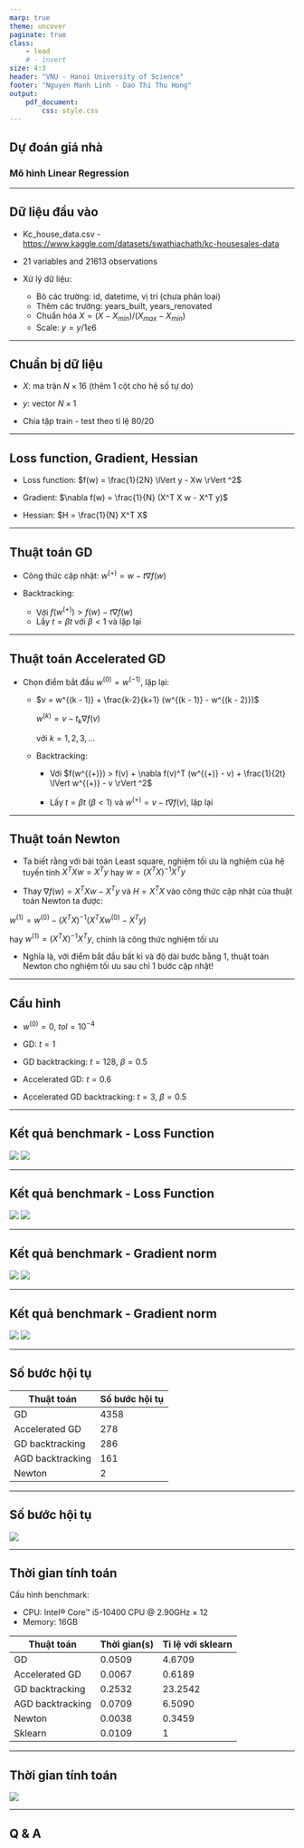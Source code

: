 ```yaml
---
marp: true
theme: uncover
paginate: true
class:
    - lead
    # - invert
size: 4:3
header: "VNU - Hanoi University of Science"
footer: "Nguyen Manh Linh - Dao Thi Thu Hong"
output:
    pdf_document:
        css: style.css
---
```


<style>
    section {
        font-size: 25px;
    }
    img { 
        max-height: 500px;
    }
</style>

## Dự đoán giá nhà
### Mô hình Linear Regression

---

## Dữ liệu đầu vào

- Kc_house_data.csv - https://www.kaggle.com/datasets/swathiachath/kc-housesales-data

- 21 variables and 21613 observations

- Xử lý dữ liệu:
    - Bỏ các trường: id, datetime, vị trí (chưa phân loại)
    - Thêm các trường: years_built, years_renovated
    - Chuẩn hóa $X = (X - X_{min}) / (X_{max} - X_{min})$
    - Scale: $y = y/1e6$

---
## Chuẩn bị dữ liệu

- $X$: ma trận $N \times 16$ (thêm 1 cột cho hệ số tự do)

- $y$: vector $N \times 1$

- Chia tập train - test theo tỉ lệ $80/20$

---
## Loss function, Gradient, Hessian

- Loss function: $f(w) = \frac{1}{2N} \lVert y - Xw \rVert ^2$

- Gradient: $\nabla f(w) = \frac{1}{N} (X^T X w - X^T y)$

- Hessian: $H = \frac{1}{N} X^T X$

---
## Thuật toán GD

- Công thức cập nhật: $w^{(+)} = w - t \nabla f(w)$

- Backtracking: 
    - Với $f(w^{(+)}) > f(w) - t \nabla f(w)$
    - Lấy $t = \beta t$ với $\beta < 1$ và lặp lại

---
## Thuật toán Accelerated GD

- Chọn điểm bắt đầu $w^{(0)} = w^{(-1)}$, lặp lại:

    - $v = w^{(k - 1)} + \frac{k-2}{k+1} (w^{(k - 1)} - w^{(k - 2)})$

        $w^{(k)} = v - t_{k}\nabla f(v)$

        với $k = 1,2,3,...$

    - Backtracking:
        - Với $f(w^{(+)}) > f(v) + \nabla f(v)^T (w^{(+)} - v) + \frac{1}{2t} \lVert w^{(+)} - v \rVert ^2$

        - Lấy $t = \beta t$ ($\beta < 1$) và  $w^{(+)} = v - t \nabla f(v)$, lặp lại

---
## Thuật toán Newton

- Ta biết rằng với bài toán Least square, nghiệm tối ưu là nghiệm của hệ tuyến tính $X^T X w = X^T y$ hay $w = (X^T X)^{-1}X^T y$

- Thay $\nabla f(w) = X^T X w - X^T y$ và $H = X^T X$ vào công thức cập nhật của thuật toán Newton ta được:

$w^{(1)} = w^{(0)} - (X^T X)^{-1} (X^T X w^{(0)} - X^T y)$

hay $w^{(1)} = (X^T X)^{-1}X^T y$, chính là công thức nghiệm tối ưu

- Nghĩa là, với điểm bắt đầu bất kì và độ dài bước bằng 1, thuật toán Newton cho nghiệm tối ưu sau chỉ 1 bước cập nhật!

---
## Cấu hình

- $w^{(0)} = 0$, $tol = 10^{-4}$

- GD: $t = 1$

- GD backtracking: $t = 128$, $\beta = 0.5$

- Accelerated GD: $t = 0.6$

- Accelerated GD backtracking: $t = 3$, $\beta = 0.5$

---
## Kết quả benchmark - Loss Function
![](./data/output/b_0_100.png) ![](./data/output/b_100_200.png)

---
## Kết quả benchmark - Loss Function
![](./data/output/b_200_300.png) ![](./data/output/b_300_400.png)

---
## Kết quả benchmark - Gradient norm
![](./data/output/g_0_100.png) ![](./data/output/g_100_200.png)

---
## Kết quả benchmark - Gradient norm
![](./data/output/g_200_300.png) ![](./data/output/g_300_400.png)

---
## Số bước hội tụ
| Thuật toán | Số bước hội tụ |
|-------------------|----------------|
| GD                | 4358           |
| Accelerated GD    | 278            |
| GD backtracking   | 286            |
| AGD backtracking  | 161            |
| Newton            | 2              |

---
## Số bước hội tụ
![](./data/output/conv_loops.png)

---
## Thời gian tính toán

Cấu hình benchmark: 
- CPU: Intel® Core™ i5-10400 CPU @ 2.90GHz × 12
- Memory: 16GB

| Thuật toán | Thời gian(s) |  Tỉ lệ với sklearn
|-------------------|----------------|--------------|
| GD                | 0.0509         |  4.6709      |
| Accelerated GD    | 0.0067         |  0.6189      |
| GD backtracking   | 0.2532         |  23.2542     |
| AGD backtracking  | 0.0709         |  6.5090      |
| Newton            | 0.0038         |  0.3459      |
| Sklearn           | 0.0109         |  1           |

---
## Thời gian tính toán

![](./data/output/time_cal.png)

---
## Q & A